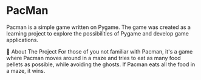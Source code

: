 # PacMan

Pacman is a simple game written on Pygame. The game was created as a learning project to explore the possibilities of Pygame and develop game applications.


📝 About The Project
For those of you not familiar with Pacman, it's a game where Pacman moves around in a maze and tries to eat as many food pellets as possible, while avoiding the ghosts. If Pacman eats all the food in a maze, it wins.


